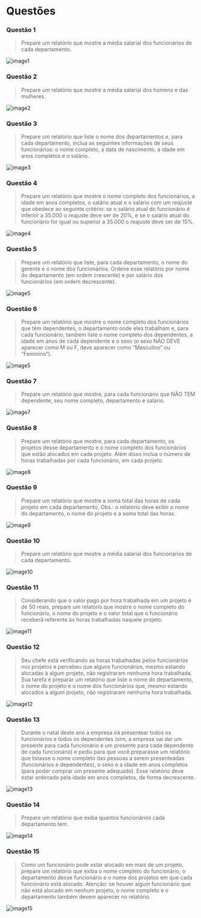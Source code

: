 # Questões

### Questão 1
> Prepare um relatório que mostre a média salarial dos funcionários de cada departamento.

![image1](https://github.com/henriquewaisman/uvv_bd_1_cc1mb/blob/main/pset2/image/questao1.png)

### Questão 2
> Prepare um relatório que mostre a média salarial dos homens e das mulheres.

![image2](https://github.com/henriquewaisman/uvv_bd_1_cc1mb/blob/main/pset2/image/questao2.png)

### Questão 3
> Prepare um relatório que liste o nome dos departamentos e, para cada departamento, inclua as seguintes informações de seus funcionários: o nome completo, a data de  nascimento, a idade em anos completos e o salário.

![image3](https://github.com/henriquewaisman/uvv_bd_1_cc1mb/blob/main/pset2/image/questao3.png)

### Questão 4
> Prepare um relatório que mostre o nome completo dos funcionários, a idade em anos completos, o salário atual e o salário com um reajuste que obedece ao seguinte  critério: se o salário atual do funcionário é inferior a 35.000 o reajuste deve ser de 20%, e se o salário atual do funcionário for igual ou superior a 35.000 o reajuste deve ser de 15%.

![image4](https://github.com/henriquewaisman/uvv_bd_1_cc1mb/blob/main/pset2/image/questao4.png)

### Questão 5
> Prepare um relatório que liste, para cada departamento, o nome do gerente e o nome dos funcionários. Ordene esse relatório por nome do departamento (em ordem crescente) e por salário dos funcionários (em ordem decrescente).

![image5](https://github.com/henriquewaisman/uvv_bd_1_cc1mb/blob/main/pset2/image/questao5.png)

### Questão 6
> Prepare um relatório que mostre o nome completo dos funcionários que têm dependentes, o departamento onde eles trabalham e, para cada funcionário, também liste o nome completo dos dependentes, a idade em anos de cada dependente e o sexo (o sexo NÃO DEVE aparecer como M ou F, deve aparecer como “Masculino” ou “Feminino”).

![image5](https://github.com/henriquewaisman/uvv_bd_1_cc1mb/blob/main/pset2/image/questao6.png)

### Questão 7
> Prepare um relatório que mostre, para cada funcionário que NÃO TEM dependente, seu nome completo, departamento e salário.

![image7](https://github.com/henriquewaisman/uvv_bd_1_cc1mb/blob/main/pset2/image/questao7.png)

### Questão 8
> Prepare um relatório que mostre, para cada departamento, os projetos desse departamento e o nome completo dos funcionários que estão alocados em cada projeto. Além disso inclua o número de horas trabalhadas por cada funcionário, em cada projeto.

![image8](https://github.com/henriquewaisman/uvv_bd_1_cc1mb/blob/main/pset2/image/questao8.png)

### Questão 9
> Prepare um relatório que mostre a soma total das horas de cada projeto em cada departamento. Obs.: o relatório deve exibir o nome do departamento, o nome do projeto e a soma total das horas.

![image9](https://github.com/henriquewaisman/uvv_bd_1_cc1mb/blob/main/pset2/image/questao9.png)

### Questão 10
> Prepare um relatório que mostre a média salarial dos funcionários de cada departamento.

![image10](https://github.com/henriquewaisman/uvv_bd_1_cc1mb/blob/main/pset2/image/questao10.png)

### Questão 11
> Considerando que o valor pago por hora trabalhada em um projeto é de 50 reais, prepare um relatório que mostre o nome completo do funcionário, o nome do projeto e o valor total que o funcionário receberá referente às horas trabalhadas naquele projeto.

![image11](https://github.com/henriquewaisman/uvv_bd_1_cc1mb/blob/main/pset2/image/questao11.png)

### Questão 12
> Seu chefe está verificando as horas trabalhadas pelos funcionários nos projetos e percebeu que alguns funcionários, mesmo estando alocadas à algum projeto, não registraram nenhuma hora trabalhada. Sua tarefa é preparar um relatório que liste o nome do departamento, o nome do projeto e o nome dos funcionários que, mesmo estando alocados a algum projeto, não registraram nenhuma hora trabalhada.

![image12](https://github.com/henriquewaisman/uvv_bd_1_cc1mb/blob/main/pset2/image/questao12.png)

### Questão 13
> Durante o natal deste ano a empresa irá presentear todos os funcionários e todos os dependentes (sim, a empresa vai dar um presente para cada funcionário e um presente para cada dependente de cada funcionário) e pediu para que você preparasse um relatório que listasse o nome completo das pessoas a serem presenteadas (funcionários e dependentes), o sexo e a idade em anos completos (para poder comprar um presente adequado). Esse relatório deve estar ordenado pela idade em anos completos, de forma decrescente.

![image13](https://github.com/henriquewaisman/uvv_bd_1_cc1mb/blob/main/pset2/image/questao13.png)

### Questão 14
> Prepare um relatório que exiba quantos funcionários cada departamento tem.

![image14](https://github.com/henriquewaisman/uvv_bd_1_cc1mb/blob/main/pset2/image/questao14.png)

### Questão 15
> Como um funcionário pode estar alocado em mais de um projeto, prepare um relatório que exiba o nome completo do funcionário, o departamento desse funcionário e o nome dos projetos em que cada funcionário está alocado. Atenção: se houver algum funcionário que não está alocado em nenhum projeto, o nome completo e o departamento também devem aparecer no relatório.

![image15](https://github.com/henriquewaisman/uvv_bd_1_cc1mb/blob/main/pset2/image/questao15.png)
